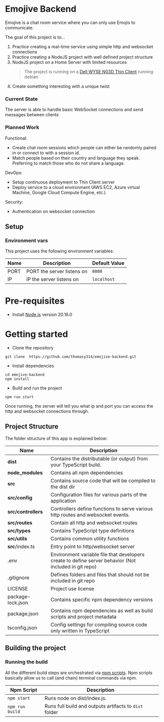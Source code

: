 # Emojive Backend
Emojive is a chat room service where you can only use Emojis to communicate.

The goal of this project is to...
1. Practice creating a real-time service using simple http and websocket connections
2. Practice creating a NodeJS project with well defined project structure
3. NodeJS project on a Home Server with limited resources
    > The project is running on a [Dell WYSE N03D Thin Client](https://www.parkytowers.me.uk/thin/wyse/3030/n03d.shtml) running debian
4. Create something interesting with a unique twist

### Current State
The server is able to handle basic WebSocket connections and send messages between clients

### Planned Work

Functional:
- Create chat room sessions which people can either be randomly paired in or connect to with a session id.
- Match people based on their country and language they speak. Preferring to match those who do not share a language.

DevOps:
- Setup continuous deployment to Thin Client server
- Deploy service to a cloud environment (AWS EC2, Azure virtual Machine, Google Cloud Compute Engine, etc.)

Security:
- Authentication on websocket connection


## Setup

### Environment vars
This project uses the following environment variables:

| Name                          | Description                         | Default Value                                  |
| ----------------------------- | ------------------------------------| -----------------------------------------------|
|PORT           | PORT the server listens on            | `8080`      |
|IP           | IP the server listens on            | `localhost`      |


# Pre-requisites
- Install [Node.js](https://nodejs.org/en/) version 20.16.0


# Getting started
- Clone the repository
```
git clone  https://github.com/thomasy314/emojive-backend.git 
```
- Install dependencies
```
cd emojive-backend
npm install
```
- Build and run the project
```
npm run start
```

Once running, the server will tell you what ip and port you can access the http and websocket connections through.

## Project Structure
The folder structure of this app is explained below:

| Name | Description |
| ------------------------ | --------------------------------------------------------------------------------------------- |
| **dist**                 | Contains the distributable (or output) from your TypeScript build.  |
| **node_modules**         | Contains all  npm dependencies                                                            |
| **src**                  | Contains  source code that will be compiled to the dist dir                               |
| **src/config**      | Configuration files for various parts of the application 
| **src/controllers**      | Controllers define functions to serve various http routes and websocket events. 
| **src/routes**           | Contain all http and websocket routes
| **src/types**           | Contains TypeScript type definitions
| **src/utils**           | Contains common utility functions
| **src**/index.ts         | Entry point to http/websocket server                                                               |
| .env           | Environment variable file that developers create to define server behavior (Not included in git repo)
| .gitignore             | Defines folders and files that should not be included in git repo   | 
| LICENSE             | Project use license   | 
| package-lock.json             | Contains specific npm dependency versions    | 
| package.json             | Contains npm dependencies as well as build scripts and project metadata   | 
tsconfig.json            | Config settings for compiling source code only written in TypeScript    

## Building the project

### Running the build
All the different build steps are orchestrated via [npm scripts](https://docs.npmjs.com/misc/scripts).
Npm scripts basically allow us to call (and chain) terminal commands via npm.

| Npm Script | Description |
| ------------------------- | ------------------------------------------------------------------------------------------------- |
| `npm start`                   | Runs node on dist/index.js.                  |
| `npm run build`                   | Runs full build and outputs artifacts to `dist` folder      |
